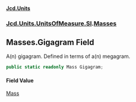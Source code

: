 #### [Jcd.Units](index.md 'index')
### [Jcd.Units.UnitsOfMeasure.SI](Jcd.Units.UnitsOfMeasure.SI.md 'Jcd.Units.UnitsOfMeasure.SI').[Masses](Jcd.Units.UnitsOfMeasure.SI.Masses.md 'Jcd.Units.UnitsOfMeasure.SI.Masses')

## Masses.Gigagram Field

A(n) gigagram. Defined in terms of a(n) megagram.

```csharp
public static readonly Mass Gigagram;
```

#### Field Value
[Mass](Jcd.Units.UnitTypes.Mass.md 'Jcd.Units.UnitTypes.Mass')